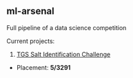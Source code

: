 ## ml-arsenal
Full pipeline of a data science competition

Current projects:

1. [TGS Salt Identification Challenge](https://www.kaggle.com/c/tgs-salt-identification-challenge/leaderboard)
- Placement: **5/3291**
  
